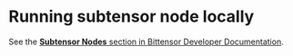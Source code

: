 # Running subtensor node locally

See the [**Subtensor Nodes** section in Bittensor Developer Documentation](https://docs.bittensor.com/subtensor-nodes).
